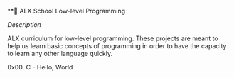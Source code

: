 **🔗 ALX School Low-level Programming


*Description*

ALX curriculum for low-level programming. These projects are meant to help us learn basic concepts of programming in order to have the capacity to learn any other language quickly.

0x00. C - Hello, World
